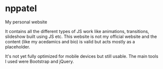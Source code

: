 # nppatel
My personal website 

It contains all the different types of JS work like animations, transitions, slideshow built using JS etc. 
This website is not my official website and the content (like my acedamics and bio) is valid but acts mostly as a placeholder.

It's not yet fully optimized for mobile devices but still usable. 
The main tools I used were Bootstrap and jQuery.

